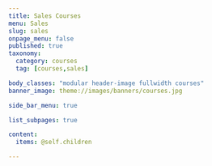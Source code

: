 ```yaml
---
title: Sales Courses
menu: Sales
slug: sales
onpage_menu: false
published: true
taxonomy:
  category: courses
  tag: [courses,sales]

body_classes: "modular header-image fullwidth courses"
banner_image: theme://images/banners/courses.jpg

side_bar_menu: true

list_subpages: true

content:
  items: @self.children

---
```

